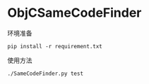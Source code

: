 # ObjCSameCodeFinder

环境准备
```
pip install -r requirement.txt
```

使用方法
```
./SameCodeFinder.py test
```